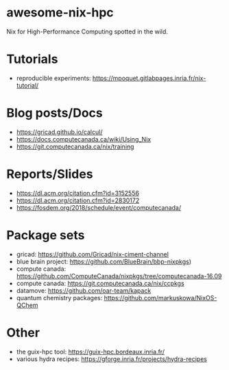 # awesome-nix-hpc
Nix for High-Performance Computing spotted in the wild.

# Tutorials
- reproducible experiments: https://mpoquet.gitlabpages.inria.fr/nix-tutorial/

# Blog posts/Docs
- https://gricad.github.io/calcul/
- https://docs.computecanada.ca/wiki/Using_Nix  
- https://git.computecanada.ca/nix/training  

# Reports/Slides
- https://dl.acm.org/citation.cfm?id=3152556
- https://dl.acm.org/citation.cfm?id=2830172
- https://fosdem.org/2018/schedule/event/computecanada/

# Package sets
- gricad: https://github.com/Gricad/nix-ciment-channel
- blue brain project: https://github.com/BlueBrain/bbp-nixpkgs)  
- compute canada: https://github.com/ComputeCanada/nixpkgs/tree/computecanada-16.09 
- compute canada: https://git.computecanada.ca/nix/ccpkgs
- datamove: https://github.com/oar-team/kapack
- quantum chemistry packages: https://github.com/markuskowa/NixOS-QChem

# Other
- the guix-hpc tool: https://guix-hpc.bordeaux.inria.fr/ 
- various hydra recipes: https://gforge.inria.fr/projects/hydra-recipes
